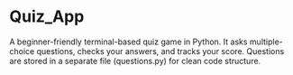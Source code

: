 # Quiz_App
A beginner-friendly terminal-based quiz game in Python. It asks multiple-choice questions, checks your answers, and tracks your score. Questions are stored in a separate file (questions.py) for clean code structure.
